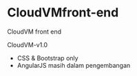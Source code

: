 # CloudVMfront-end
CloudVM front end

CloudVM-v1.0 
- CSS & Bootstrap only
- AngularJS masih dalam pengembangan